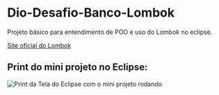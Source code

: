 # Dio-Desafio-Banco-Lombok
Projeto básico para entendimento de POO e uso do Lombok no eclipse.

[Site oficial do Lombok](https://projectlombok.org/)


## Print do mini projeto no Eclipse:

![Print da Tela do Eclipse com o mini projeto rodando](https://i.postimg.cc/kXhsVTDL/Ubuntu-21-10-2022-02-25-01-10-26.png)


